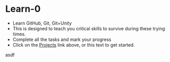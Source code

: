 





# Learn-0

 - Learn GitHub, Git, Git+Unity
 - This is designed to teach you critical skills to survive during these trying times.
 - Complete all the tasks and mark your progress
 - Click on the [Projects](https://github.com/EGS-Team-7/Learn-0/projects/1) link above, or this text to get started. 

asdf




